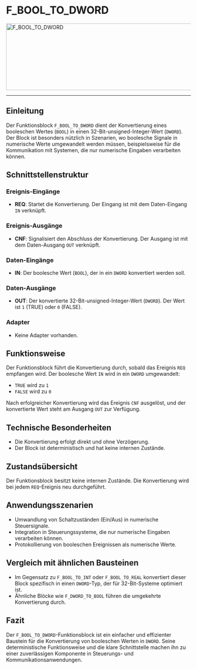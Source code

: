 # F_BOOL_TO_DWORD

<img width="1241" height="182" alt="F_BOOL_TO_DWORD" src="https://github.com/user-attachments/assets/50cc2830-dbd7-4208-8a02-78369915f85c" />

* * * * * * * * * *
## Einleitung
Der Funktionsblock `F_BOOL_TO_DWORD` dient der Konvertierung eines booleschen Wertes (`BOOL`) in einen 32-Bit-unsigned-Integer-Wert (`DWORD`). Der Block ist besonders nützlich in Szenarien, wo boolesche Signale in numerische Werte umgewandelt werden müssen, beispielsweise für die Kommunikation mit Systemen, die nur numerische Eingaben verarbeiten können.

## Schnittstellenstruktur

### **Ereignis-Eingänge**
- **REQ**: Startet die Konvertierung. Der Eingang ist mit dem Daten-Eingang `IN` verknüpft.

### **Ereignis-Ausgänge**
- **CNF**: Signalisiert den Abschluss der Konvertierung. Der Ausgang ist mit dem Daten-Ausgang `OUT` verknüpft.

### **Daten-Eingänge**
- **IN**: Der boolesche Wert (`BOOL`), der in ein `DWORD` konvertiert werden soll.

### **Daten-Ausgänge**
- **OUT**: Der konvertierte 32-Bit-unsigned-Integer-Wert (`DWORD`). Der Wert ist `1` (TRUE) oder `0` (FALSE).

### **Adapter**
- Keine Adapter vorhanden.

## Funktionsweise
Der Funktionsblock führt die Konvertierung durch, sobald das Ereignis `REQ` empfangen wird. Der boolesche Wert `IN` wird in ein `DWORD` umgewandelt:
- `TRUE` wird zu `1`
- `FALSE` wird zu `0`

Nach erfolgreicher Konvertierung wird das Ereignis `CNF` ausgelöst, und der konvertierte Wert steht am Ausgang `OUT` zur Verfügung.

## Technische Besonderheiten
- Die Konvertierung erfolgt direkt und ohne Verzögerung.
- Der Block ist deterministisch und hat keine internen Zustände.

## Zustandsübersicht
Der Funktionsblock besitzt keine internen Zustände. Die Konvertierung wird bei jedem `REQ`-Ereignis neu durchgeführt.

## Anwendungsszenarien
- Umwandlung von Schaltzuständen (Ein/Aus) in numerische Steuersignale.
- Integration in Steuerungssysteme, die nur numerische Eingaben verarbeiten können.
- Protokollierung von booleschen Ereignissen als numerische Werte.

## Vergleich mit ähnlichen Bausteinen
- Im Gegensatz zu `F_BOOL_TO_INT` oder `F_BOOL_TO_REAL` konvertiert dieser Block spezifisch in einen `DWORD`-Typ, der für 32-Bit-Systeme optimiert ist.
- Ähnliche Blöcke wie `F_DWORD_TO_BOOL` führen die umgekehrte Konvertierung durch.

## Fazit
Der `F_BOOL_TO_DWORD`-Funktionsblock ist ein einfacher und effizienter Baustein für die Konvertierung von booleschen Werten in `DWORD`. Seine deterministische Funktionsweise und die klare Schnittstelle machen ihn zu einer zuverlässigen Komponente in Steuerungs- und Kommunikationsanwendungen.
